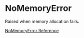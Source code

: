 # NoMemoryError

Raised when memory allocation fails.

[NoMemoryError Reference](https://ruby-doc.org/core-2.5.0/NoMemoryError.html)
